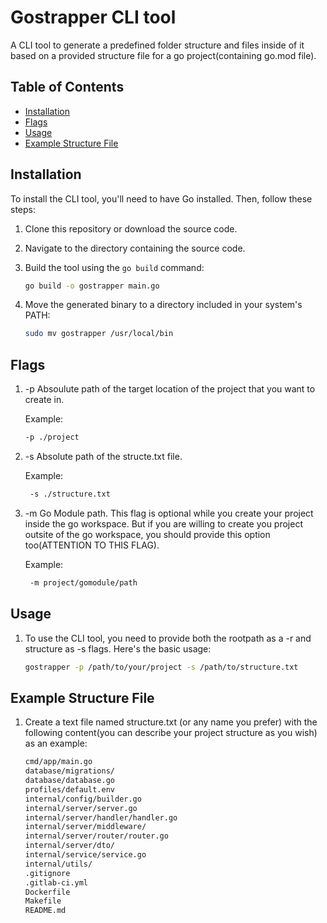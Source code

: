 # Gostrapper CLI tool

A CLI tool to generate a predefined folder structure and files inside of it based on a provided structure file for a go project(containing go.mod file).

## Table of Contents

- [Installation](#installation)
- [Flags](#flags)
- [Usage](#usage)
- [Example Structure File](#example-structure-file)

## Installation

To install the CLI tool, you'll need to have Go installed. Then, follow these steps:

1. Clone this repository or download the source code.

2. Navigate to the directory containing the source code.

3. Build the tool using the `go build` command:

   ```bash
   go build -o gostrapper main.go

4. Move the generated binary to a directory included in your system's PATH:

    ```bash
    sudo mv gostrapper /usr/local/bin
    
## Flags 

1. -p  Absoulute path of the target location of the project that you want to create in.
   
   Example:
   ```bash
   -p ./project
   
3. -s  Absolute path of the structe.txt file.

   Example:
   ```bash
    -s ./structure.txt
   
5. -m  Go Module path. This flag is optional while you create your project inside the go workspace. But if you are willing to create you project outsite of the go workspace, you should provide this option too(ATTENTION TO THIS FLAG).

   Example:
   ```bash
    -m project/gomodule/path

## Usage

1. To use the CLI tool, you need to provide both the rootpath as a -r and structure as -s flags. Here's the basic usage:

    ```bash 
    gostrapper -p /path/to/your/project -s /path/to/structure.txt

## Example Structure File

1. Create a text file named structure.txt (or any name you prefer) with the following content(you can describe your project structure as you wish) as an example:

    ```bash
    cmd/app/main.go
    database/migrations/
    database/database.go
    profiles/default.env
    internal/config/builder.go
    internal/server/server.go
    internal/server/handler/handler.go
    internal/server/middleware/
    internal/server/router/router.go
    internal/server/dto/
    internal/service/service.go
    internal/utils/
    .gitignore
    .gitlab-ci.yml
    Dockerfile
    Makefile
    README.md
